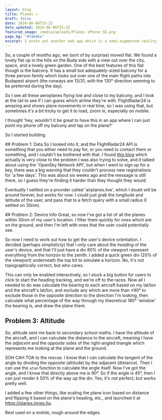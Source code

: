 ```yaml
---
layout: blog
title: Planes ✈️
draft: false
date: 2024-06-06T15:22
date_updated: 2024-06-06T15:22
featured_image: /media/uploads/Planes iPhone SE.png
page_bg: "#fa646a"
excerpt: I wrote yet another web app which is a semi-augmented reality type app for identifying planes which fly across in front of my balcony.
---
```

So, a couple of months ago, we (sort of by surprise) moved flat. We found a lovely flat up in the hills on the Buda side with a view out over the city, space, and a lovely green garden. One of the best features of this flat though is the balcony. It has a small but adequately-sized balcony for a three person family which looks out over one of the main flight paths into Budapest airport (the runways are 13/31, with the 130° direction seeming to be preferred during the day). 

So I see all these aeroplanes flying low and close to my balcony, and I look at the tail to see if I can guess which airline they're with. FlightRadar24 is amazing and shows plane movements in real time, so I was using that, but sometimes it's a bit tricky to get it to load, zoom in, especially on mobile.

I thought 'hey, wouldn't it be great to have this in an app where I can just point my phone off my balcony and tap on the plane?'

So I started building.

## Problem 1: Data
So I looked into it, and the FlightRadar24 API is something that you either need to pay for, or you need to contact them or something, and I couldn't be bothered with that. I found [this blog](https://jacobbartlett.substack.com/p/my-toddler-loves-planes-so-i-built) which actually is very close to the problem I was also trying to solve, and it talked about using the 'OpenSky Network API', but when I went to sign up for a key, there was a big warning that they couldn't process new registrations for 'a few days'. This was about six weeks ago and the message is still there, so I guess they're finding it harder than they thought they would.

Eventually I settled on a provider called 'airplanes.live', which I doubt will be around forever, but works for now. I could just grab the longitude and latitude of the user, and pass that to a fetch query with a small radius (I settled on 30nm).

## Problem 2: Device Info
Great, so now I've got a list of all the planes within 30nm of my user's location. I filter them quickly for ones which are on the ground, and then I'm left with ones that the user could potentially see.

So now I need to work out how to get the user's device orientation. I decided (perhaps simplisticly) that I only care about the *heading* of the user's device, and that I'll just have a div 80% of the viewport represent everything from the horizon to the zenith. I added a quick green div (20% of the viewport) underneath the top bit to simulate a horizon. No, it's not topographically correct, but who cares.

This can only be enabled interactively, so I stuck a big button for users to click to start the heading tracking, and we're off to the races. Now all I needed to do was calculate the bearing to each aircraft based on my lat/lon and the aircraft's lat/lon, and exclude any which are more than ±90° to exclude those in the opposite direction to the direction I'm looking, then calculate what percentage of the way through my theoretical 180° 'window' the bearing is, and draw the plane there.

## Problem 3: Altitude
So, altitude sent me back to secondary school maths. I have the altitude of the aircraft, and I can calculate the distance to the aircraft, meaning I have the *adjacent* and the *opposite* sides of the right-angled triangle which represents me looking at the plane and the ground. 

SOH CAH TOA to the rescue. I know that I can calculate the tangent of the angle by dividing the opposite (altitude) by the adjacent (distance). Then I can use the `atan` function to calculate the angle itself. Now I've got the angle, and I know that directly above me is 90°. So if the angle is 45°, then I can just render it 50% of the way up the div. Yes, it's not perfect, but works pretty well.

I added a few other things, like scaling the plane icon based on distance and flipping it based on the plane's heading, etc., and launched it at https://planes.innes.hu.

Best used on a mobile, rough around the edges.
